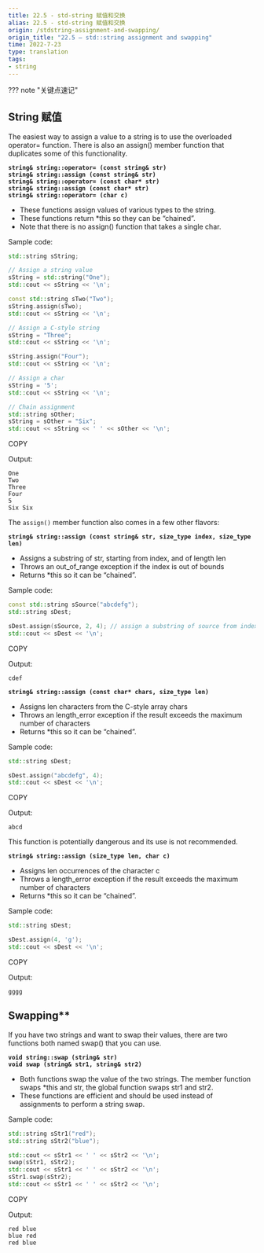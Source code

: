 ```yaml
---
title: 22.5 - std-string 赋值和交换
alias: 22.5 - std-string 赋值和交换
origin: /stdstring-assignment-and-swapping/
origin_title: "22.5 — std::string assignment and swapping"
time: 2022-7-23
type: translation
tags:
- string
---
```


??? note "关键点速记"


## String 赋值

The easiest way to assign a value to a string is to use the overloaded operator= function. There is also an assign() member function that duplicates some of this functionality.

**`string& string::operator= (const string& str)`**  
**`string& string::assign (const string& str)`**  
**`string& string::operator= (const char* str)`**  
**`string& string::assign (const char* str)`**  
**`string& string::operator= (char c)`**  

-   These functions assign values of various types to the string.
-   These functions return *this so they can be “chained”.
-   Note that there is no assign() function that takes a single char.

Sample code:

```cpp
std::string sString;

// Assign a string value
sString = std::string("One");
std::cout << sString << '\n';

const std::string sTwo("Two");
sString.assign(sTwo);
std::cout << sString << '\n';

// Assign a C-style string
sString = "Three";
std::cout << sString << '\n';

sString.assign("Four");
std::cout << sString << '\n';

// Assign a char
sString = '5';
std::cout << sString << '\n';

// Chain assignment
std::string sOther;
sString = sOther = "Six";
std::cout << sString << ' ' << sOther << '\n';
```

COPY

Output:

```
One
Two
Three
Four
5
Six Six
```

The `assign()` member function also comes in a few other flavors:

**`string& string::assign (const string& str, size_type index, size_type len)`**

-   Assigns a substring of str, starting from index, and of length len
-   Throws an out_of_range exception if the index is out of bounds
-   Returns *this so it can be “chained”.

Sample code:

```cpp
const std::string sSource("abcdefg");
std::string sDest;

sDest.assign(sSource, 2, 4); // assign a substring of source from index 2 of length 4
std::cout << sDest << '\n';
```

COPY

Output:

```
cdef
```

**`string& string::assign (const char* chars, size_type len)`**

-   Assigns len characters from the C-style array chars
-   Throws an length_error exception if the result exceeds the maximum number of characters
-   Returns *this so it can be “chained”.

Sample code:

```cpp
std::string sDest;

sDest.assign("abcdefg", 4);
std::cout << sDest << '\n';
```

COPY

Output:

```
abcd
```

This function is potentially dangerous and its use is not recommended.

**`string& string::assign (size_type len, char c)`**

-   Assigns len occurrences of the character c
-   Throws a length_error exception if the result exceeds the maximum number of characters
-   Returns *this so it can be “chained”.

Sample code:

```cpp
std::string sDest;

sDest.assign(4, 'g');
std::cout << sDest << '\n';
```

COPY

Output:

```
gggg
```

## Swapping**

If you have two strings and want to swap their values, there are two functions both named swap() that you can use.

**`void string::swap (string& str)`**  
**`void swap (string& str1, string& str2)`**

-   Both functions swap the value of the two strings. The member function swaps *this and str, the global function swaps str1 and str2.
-   These functions are efficient and should be used instead of assignments to perform a string swap.

Sample code:

```cpp
std::string sStr1("red");
std::string sStr2("blue");

std::cout << sStr1 << ' ' << sStr2 << '\n';
swap(sStr1, sStr2);
std::cout << sStr1 << ' ' << sStr2 << '\n';
sStr1.swap(sStr2);
std::cout << sStr1 << ' ' << sStr2 << '\n';
```

COPY

Output:

```
red blue
blue red
red blue
```